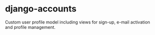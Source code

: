 # django-accounts
Custom user profile model including views for sign-up, e-mail activation and profile management.
